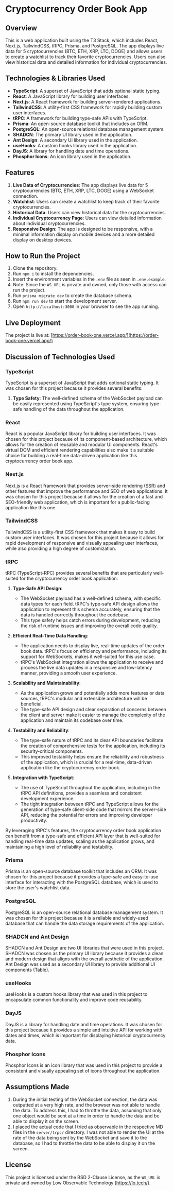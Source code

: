 # Cryptocurrency Order Book App

## Overview

This is a web application built using the T3 Stack, which includes React, Next.js, TailwindCSS, tRPC, Prisma, and PostgreSQL. The app displays live data for 5 cryptocurrencies (BTC, ETH, XRP, LTC, DOGE) and allows users to create a watchlist to track their favorite cryptocurrencies. Users can also view historical data and detailed information for individual cryptocurrencies.

## Technologies & Libraries Used

-   **TypeScript**: A superset of JavaScript that adds optional static typing.
-   **React**: A JavaScript library for building user interfaces.
-   **Next.js**: A React framework for building server-rendered applications.
-   **TailwindCSS**: A utility-first CSS framework for rapidly building custom user interfaces.
-   **tRPC**: A framework for building type-safe APIs with TypeScript.
-   **Prisma**: An open-source database toolkit that includes an ORM.
-   **PostgreSQL**: An open-source relational database management system.
-   **SHADCN**: The primary UI library used in the application.
-   **Ant Design**: A secondary UI library used in the application.
-   **useHooks**: A custom hooks library used in the application.
-   **DayJS**: A library for handling date and time operations.
-   **Phosphor Icons**: An icon library used in the application.

## Features

1. **Live Data of Cryptocurrencies**: The app displays live data for 5 cryptocurrencies (BTC, ETH, XRP, LTC, DOGE) using a WebSocket connection.
2. **Watchlist**: Users can create a watchlist to keep track of their favorite cryptocurrencies.
3. **Historical Data**: Users can view historical data for the cryptocurrencies.
4. **Individual Cryptocurrency Page**: Users can view detailed information about individual cryptocurrencies.
5. **Responsive Design**: The app is designed to be responsive, with a minimal information display on mobile devices and a more detailed display on desktop devices.

## How to Run the Project

1. Clone the repository.
2. Run `npm i` to install the dependencies.
3. Insert the environment variables in the `.env` file as seen in `.env.example`.
4. Note: Since the `WS_URL` is private and owned, only those with access can run the project.
5. Run `prisma migrate dev` to create the database schema.
6. Run `npm run dev` to start the development server.
7. Open `http://localhost:3000` in your browser to see the app running.

## Live Deployment

The project is live at: [https://order-book-one.vercel.app/](https://order-book-one.vercel.app/)

## Discussion of Technologies Used

### TypeScript

TypeScript is a superset of JavaScript that adds optional static typing. It was chosen for this project because it provides several benefits:

1. **Type Safety**: The well-defined schema of the WebSocket payload can be easily represented using TypeScript's type system, ensuring type-safe handling of the data throughout the application.

### React

React is a popular JavaScript library for building user interfaces. It was chosen for this project because of its component-based architecture, which allows for the creation of reusable and modular UI components. React's virtual DOM and efficient rendering capabilities also make it a suitable choice for building a real-time data-driven application like this cryptocurrency order book app.

### Next.js

Next.js is a React framework that provides server-side rendering (SSR) and other features that improve the performance and SEO of web applications. It was chosen for this project because it allows for the creation of a fast and SEO-friendly web application, which is important for a public-facing application like this one.

### TailwindCSS

TailwindCSS is a utility-first CSS framework that makes it easy to build custom user interfaces. It was chosen for this project because it allows for rapid development of responsive and visually appealing user interfaces, while also providing a high degree of customization.

### tRPC

tRPC (TypeScript-RPC) provides several benefits that are particularly well-suited for the cryptocurrency order book application:

1. **Type-Safe API Design**:

    - The WebSocket payload has a well-defined schema, with specific data types for each field. tRPC's type-safe API design allows the application to represent this schema accurately, ensuring that the data is handled correctly throughout the codebase.
    - This type safety helps catch errors during development, reducing the risk of runtime issues and improving the overall code quality.

2. **Efficient Real-Time Data Handling**:

    - The application needs to display live, real-time updates of the order book data. tRPC's focus on efficiency and performance, including its support for WebSockets, makes it well-suited for this use case.
    - tRPC's WebSocket integration allows the application to receive and process the live data updates in a responsive and low-latency manner, providing a smooth user experience.

3. **Scalability and Maintainability**:

    - As the application grows and potentially adds more features or data sources, tRPC's modular and extensible architecture will be beneficial.
    - The type-safe API design and clear separation of concerns between the client and server make it easier to manage the complexity of the application and maintain its codebase over time.

4. **Testability and Reliability**:

    - The type-safe nature of tRPC and its clear API boundaries facilitate the creation of comprehensive tests for the application, including its security-critical components.
    - This improved testability helps ensure the reliability and robustness of the application, which is crucial for a real-time, data-driven application like the cryptocurrency order book.

5. **Integration with TypeScript**:
    - The use of TypeScript throughout the application, including in the tRPC API definitions, provides a seamless and consistent development experience.
    - The tight integration between tRPC and TypeScript allows for the generation of type-safe client-side code that mirrors the server-side API, reducing the potential for errors and improving developer productivity.

By leveraging tRPC's features, the cryptocurrency order book application can benefit from a type-safe and efficient API layer that is well-suited for handling real-time data updates, scaling as the application grows, and maintaining a high level of reliability and testability.

### Prisma

Prisma is an open-source database toolkit that includes an ORM. It was chosen for this project because it provides a type-safe and easy-to-use interface for interacting with the PostgreSQL database, which is used to store the user's watchlist data.

### PostgreSQL

PostgreSQL is an open-source relational database management system. It was chosen for this project because it is a reliable and widely-used database that can handle the data storage requirements of the application.

### SHADCN and Ant Design

SHADCN and Ant Design are two UI libraries that were used in this project. SHADCN was chosen as the primary UI library because it provides a clean and modern design that aligns with the overall aesthetic of the application. Ant Design was used as a secondary UI library to provide additional UI components (Table).

### useHooks

useHooks is a custom hooks library that was used in this project to encapsulate common functionality and improve code reusability.

### DayJS

DayJS is a library for handling date and time operations. It was chosen for this project because it provides a simple and intuitive API for working with dates and times, which is important for displaying historical cryptocurrency data.

### Phosphor Icons

Phosphor Icons is an icon library that was used in this project to provide a consistent and visually appealing set of icons throughout the application.

## Assumptions Made

1. During the initial testing of the WebSocket connection, the data was outputted at a very high rate, and the browser was not able to handle the data. To address this, I had to throttle the data, assuming that only one object would be sent at a time in order to handle the data and be able to display it on the screen.
2. I placed the actual code that I tried as observable in the respective MD files in the `server/trpc/` directory. I was not able to render the UI at the rate of the data being sent by the WebSocket and save it to the database, so I had to throttle the data to be able to display it on the screen.

## License

This project is licensed under the BSD 2-Clause License, as the `WS_URL` is private and owned by Low Observable Technology (https://lo.tech/).
